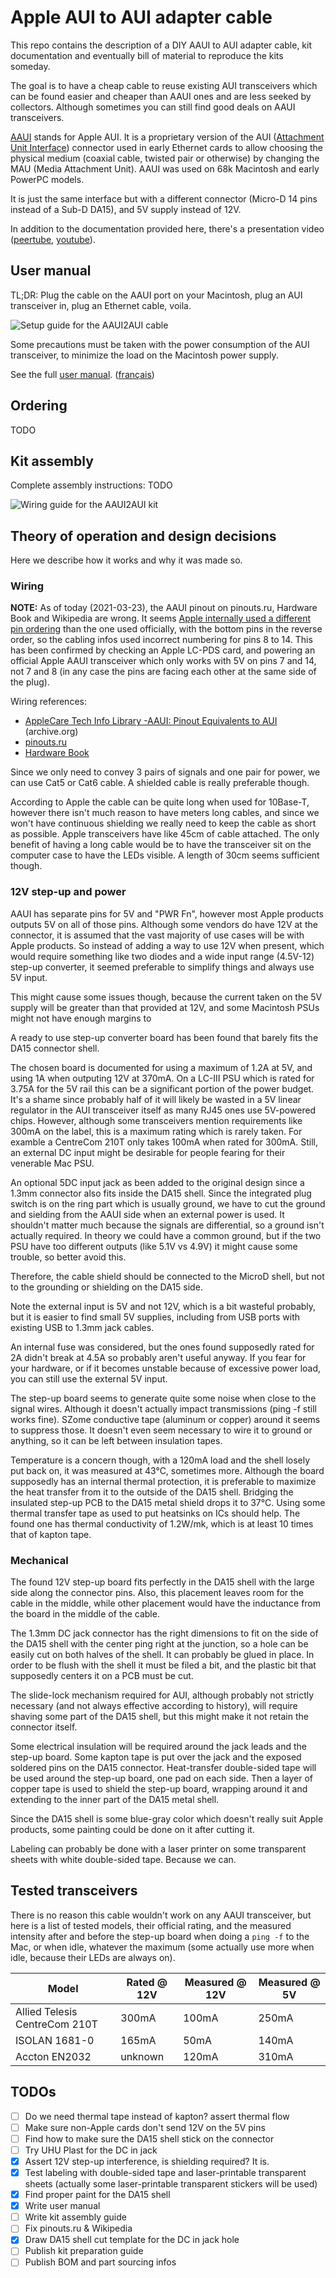 # Apple AUI to AUI adapter cable

This repo contains the description of a DIY AAUI to AUI adapter cable, kit documentation and eventually bill of material to reproduce the kits someday.

The goal is to have a cheap cable to reuse existing AUI transceivers which can be found easier and cheaper than AAUI ones and are less seeked by collectors. Although sometimes you can still find good deals on AAUI transceivers.

[AAUI](https://en.wikipedia.org/wiki/Apple_Attachment_Unit_Interface) stands for Apple AUI. It is a proprietary version of the AUI ([Attachment Unit Interface](https://en.wikipedia.org/wiki/Attachment_Unit_Interface)) connector used in early Ethernet cards to allow choosing the physical medium (coaxial cable, twisted pair or otherwise) by changing the MAU (Media Attachment Unit). AAUI was used on 68k Macintosh and early PowerPC models.

It is just the same interface but with a different connector (Micro-D 14 pins instead of a Sub-D DA15), and 5V supply instead of 12V.

In addition to the documentation provided here, there's a presentation video ([peertube](https://video.triplea.fr/videos/watch/24b77b46-9de3-44e4-bcaf-29360545abda), [youtube](https://www.youtube.com/watch?v=hwZyJYOrEWE)).

## User manual

TL;DR: Plug the cable on the AAUI port on your Macintosh, plug an AUI transceiver in, plug an Ethernet cable, voila.

![Setup guide for the AAUI2AUI cable](setup.png "Setup guide")

Some precautions must be taken with the power consumption of the AUI transceiver, to minimize the load on the Macintosh power supply.

See the full [user manual](manual_en.md). ([français](manual_fr.md))

## Ordering

TODO

## Kit assembly

Complete assembly instructions: TODO

![Wiring guide for the AAUI2AUI kit](wiring.png "Wiring guide")

## Theory of operation and design decisions

Here we describe how it works and why it was made so.

### Wiring

**NOTE:** As of today (2021-03-23), the AAUI pinout on pinouts.ru, Hardware Book and Wikipedia are wrong. It seems [Apple internally used a different pin ordering](http://web.archive.org/web/20010709103745/til.info.apple.com/techinfo.nsf/artnum/n9980) than the one used officially, with the bottom pins in the reverse order, so the cabling infos used incorrect numbering for pins 8 to 14. This has been confirmed by checking an Apple LC-PDS card, and powering an official Apple AAUI transceiver which only works with 5V on pins 7 and 14, not 7 and 8 (in any case the pins are facing each other at the same side of the plug).

Wiring references:
- [AppleCare Tech Info Library -AAUI: Pinout Equivalents to AUI](http://web.archive.org/web/20010709103745/til.info.apple.com/techinfo.nsf/artnum/n9980) (archive.org)
- [pinouts.ru](https://old.pinouts.ru/Net/AAUI_pinout.shtml)
- [Hardware Book](http://www.hardwarebook.info/AAUI_to_AUI)

Since we only need to convey 3 pairs of signals and one pair for power, we can use Cat5 or Cat6 cable. A shielded cable is really preferable though.

According to Apple the cable can be quite long when used for 10Base-T, however there isn't much reason to have meters long cables, and since we won't have continuous shielding we really need to keep the cable as short as possible. Apple transceivers have like 45cm of cable attached. The only benefit of having a long cable would be to have the transceiver sit on the computer case to have the LEDs visible. A length of 30cm seems sufficient though.


### 12V step-up and power

AAUI has separate pins for 5V and "PWR Fn", however most Apple products outputs 5V on all of those pins. Although some vendors do have 12V at the connector, it is assumed that the vast majority of use cases will be with Apple products. So instead of adding a way to use 12V when present, which would require something like two diodes and a wide input range (4.5V-12) step-up converter, it seemed preferable to simplify things and always use 5V input.

This might cause some issues though, because the current taken on the 5V supply will be greater than that provided at 12V, and some Macintosh PSUs might not have enough margins to 

A ready to use step-up converter board has been found that barely fits the DA15 connector shell.

The chosen board is documented for using a maximum of 1.2A at 5V, and using 1A when outputing 12V at 370mA. On a LC-III PSU which is rated for 3.75A for the 5V rail this can be a significant portion of the power budget. It's a shame since probably half of it will likely be wasted in a 5V linear regulator in the AUI transceiver itself as many RJ45 ones use 5V-powered chips. However, although some transceivers mention requirements like 300mA on the label, this is a maximum rating which is rarely taken. For examble a CentreCom 210T only takes 100mA when rated for 300mA. Still, an external DC input might be desirable for people fearing for their venerable Mac PSU.

An optional 5DC input jack as been added to the original design since a 1.3mm connector also fits inside the DA15 shell. Since the integrated plug switch is on the ring part which is usually ground, we have to cut the ground and sielding from the AAUI side when an external power is used. It shouldn't matter much because the signals are differential, so a ground isn't actually required. In theory we could have a common ground, but if the two PSU have too different outputs (like 5.1V vs 4.9V) it might cause some trouble, so better avoid this.

Therefore, the cable shield should be connected to the MicroD shell, but not to the grounding or shielding on the DA15 side.

Note the external input is 5V and not 12V, which is a bit wasteful probably, but it is easier to find small 5V supplies, including from USB ports with existing USB to 1.3mm jack cables.

An internal fuse was considered, but the ones found supposedly rated for 2A didn't break at 4.5A so probably aren't useful anyway. If you fear for your hardware, or if it becomes unstable because of excessive power load, you can still use the external 5V input.

The step-up board seems to generate quite some noise when close to the signal wires. Although it doesn't actually impact transmissions (ping -f still works fine). SZome conductive tape (aluminum or copper) around it seems to suppress those. It doesn't even seem necessary to wire it to ground or anything, so it can be left between insulation tapes.

Temperature is a concern though, with a 120mA load and the shell losely put back on, it was measured at 43°C, sometimes more. Although the board supposedly has an internal thermal protection, it is preferable to maximize the heat transfer from it to the outside of the DA15 shell. Bridging the insulated step-up PCB to the DA15 metal shield drops it to 37°C. Using some thermal transfer tape as used to put heatsinks on ICs should help. The found one has thermal conductivity of 1.2W/mk, which is at least 10 times that of kapton tape.

### Mechanical

The found 12V step-up board fits perfectly in the DA15 shell with the large side along the connector pins. Also, this placement leaves room for the cable in the middle, while other placement would have the inductance from the board in the middle of the cable.

The 1.3mm DC jack connector has the right dimensions to fit on the side of the DA15 shell with the center ping right at the junction, so a hole can be easily cut on both halves of the shell. It can probably be glued in place. In order to be flush with the shell it must be filed a bit, and the plastic bit that supposedly centers it on a PCB must be cut.

The slide-lock mechanism required for AUI, although probably not strictly necessary (and not always effective according to history), will require shaving some part of the DA15 shell, but this might make it not retain the connector itself.

Some electrical insulation will be required around the jack leads and the step-up board. Some kapton tape is put over the jack and the exposed soldered pins on the DA15 connector. Heat-transfer double-sided tape will be used around the step-up board, one pad on each side. Then a layer of copper tape is used to shield the step-up board, wrapping around it and extending to the inner part of the DA15 metal shell.

Since the DA15 shell is some blue-gray color which doesn't really suit Apple products, some painting could be done on it after cutting it.

Labeling can probably be done with a laser printer on some transparent sheets with white double-sided tape. Because we can.

## Tested transceivers

There is no reason this cable wouldn't work on any AAUI transceiver, but here is a list of tested models, their official rating, and the measured intensity after and before the step-up board when doing a `ping -f` to the Mac, or when idle, whatever the maximum (some actually use more when idle, because their LEDs are always on).


Model | Rated @ 12V | Measured @ 12V | Measured @ 5V
------|-------|----------------|--------------
Allied Telesis CentreCom 210T | 300mA | 100mA | 250mA
ISOLAN 1681-0 | 165mA | 50mA | 140mA
Accton EN2032 | unknown | 120mA | 310mA


## TODOs

- [ ] Do we need thermal tape instead of kapton? assert thermal flow
- [ ] Make sure non-Apple cards don't send 12V on the 5V pins
- [ ] Find how to make sure the DA15 shell stick on the connector
- [ ] Try UHU Plast for the DC in jack
- [X] Assert 12V step-up interference, is shielding required? It is.
- [X] Test labeling with double-sided tape and laser-printable transparent sheets (actually some laser-printable transparent stickers will be used)
- [X] Find proper paint for the DA15 shell
- [X] Write user manual
- [ ] Write kit assembly guide
- [ ] Fix pinouts.ru & Wikipedia
- [X] Draw DA15 shell cut template for the DC in jack hole
- [ ] Publish kit preparation guide
- [ ] Publish BOM and part sourcing infos
